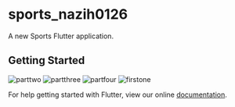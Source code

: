 # sports_nazih0126

A new Sports Flutter application.

## Getting Started

![parttwo](https://user-images.githubusercontent.com/28542248/47652542-e34b4500-db8e-11e8-9c3c-d2919769bdf3.png)
![partthree](https://user-images.githubusercontent.com/28542248/47652543-e34b4500-db8e-11e8-9a81-a1368550de13.png)
![partfour](https://user-images.githubusercontent.com/28542248/47652545-e34b4500-db8e-11e8-96e8-9570b1a1a98c.png)
![firstone](https://user-images.githubusercontent.com/28542248/47652546-e3e3db80-db8e-11e8-943c-d08fad4d3cff.png)

For help getting started with Flutter, view our online
[documentation](https://flutter.io/).

